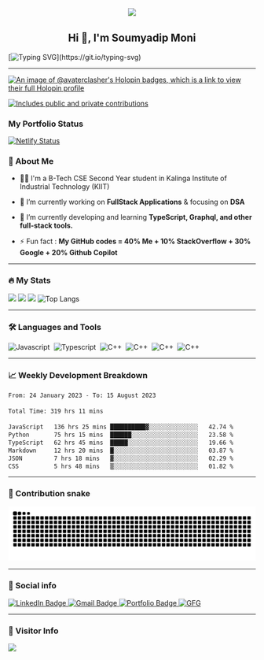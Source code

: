 <div id="header" align="center">
  <img src=https://media.giphy.com/media/du3J3cXyzhj75IOgvA/giphy.gif width="200"/>
</div>

<h2 align="center">Hi 👋, I'm Soumyadip Moni</h2>

[![Typing SVG](https://readme-typing-svg.herokuapp.com?duration=10000&center=true&vCenter=true&width=800&height=30&lines=Hello+this+is+Soumyadip+Moni+Welcome+to+my+Github+page.)](https://git.io/typing-svg)

---

[![An image of @avaterclasher's Holopin badges, which is a link to view their full Holopin profile](https://holopin.me/avaterclasher)](https://holopin.io/@avaterclasher)

<p>
    <a href="https://vaunt.dev">
        <img src="https://api.vaunt.dev/v1/github/entities/{{AvaterClasher}}/contributions?format=svg&private=true" width="350" title="Includes public and private contributions" />
    </a>
</p>

### My Portfolio Status

  [![Netlify Status](https://api.netlify.com/api/v1/badges/004a42e2-d3ce-4f79-b62e-b6fe3789b72e/deploy-status)](https://app.netlify.com/sites/soumyadipmoni/deploys)

  
### 👦 About Me

- 👨‍💻 I'm a B-Tech CSE Second Year student in Kalinga Institute of Industrial Technology (KIIT)

- 🔭 I’m currently working on **FullStack Applications** & focusing on **DSA**

- 🌱 I’m currently developing and learning **TypeScript, Graphql, and other full-stack tools.**

- ⚡ Fun fact : **My GitHub codes = 40% Me + 10% StackOverflow + 30% Google + 20% Github Copilot**

---

### 🔥 My Stats

<img width="400" src="https://github-readme-stats.vercel.app/api?username=AvaterClasher&count_private=true&show_icons=true&theme=react" /> <img width="425" src="https://streak-stats.demolab.com/?user=AvaterClasher&theme=react" />
<img width="830" src="https://github-readme-activity-graph.vercel.app/graph?username=AvaterClasher&bg_color=21232a&color=a8eeff&line=61dafb&point=f0fcff&area=true&hide_border=false" />
![Top Langs](https://github-readme-stats.vercel.app/api/top-langs/?username=AvaterClasher&layout=compact&langs_count=10&theme=react) 
<!--![Wakatime stats](https://github-readme-stats.vercel.app/api/wakatime?username=AvaterClasher&theme=react) -->
<!-- ![Top Langs](https://github-readme-stats.vercel.app/api/top-langs/?username=getlost01&layout=compact&langs_count=10&theme=react) -->
<!-- ![Wakatime stats](https://github-readme-stats.vercel.app/api/wakatime?username=getlost01&theme=react) -->

---

<!-- ### ⚙️ My Projects

#### Full-Stack Projects :

- [Intelli-Kanban](https://github.com/getlost01/Intelli-Kanban)
- [Web Tools](https://github.com/getlost01/web-tools-gl01)
- [Blogging Web APIs](https://github.com/getlost01/Postgre-APIs-App)
- [Inventory App](https://github.com/getlost01/InventoryAppFrontend)
- [UIET Connect](https://github.com/getlost01/UietConnect)
- [Meal Planner](https://github.com/getlost01/meal-planner-API)
- [Voting Management System](https://github.com/getlost01/VotingManagmentSystem)
- [ABitShort](https://github.com/getlost01/linkshortner)
- [File Share App](https://github.com/getlost01/dlink-share)

#### Web Store Extensions

- [Color Tools and Dropper](https://github.com/getlost01/color-picker-updated)
- [Site Saver](https://github.com/getlost01/site-saver)
- [CP Calendar](https://github.com/getlost01/cp-contest-calender)

#### Frontend Projects :

- [Country Search](https://github.com/getlost01/country-search)
- [Portfolio Site](https://github.com/getlost01/portfolio.github.io)
- [Quiz App Templates](https://github.com/getlost01/quiz-template)

#### GitBook

- [GFG-POTD](https://gl01.gitbook.io/gfg-editorials)

<a href="https://github.com/getlost01/getlost01/tree/main/projects"><kbd> <br> Veiw all of my projects <br> </kbd></a>

---

-->

### :hammer_and_wrench: Languages and Tools

<div>
  <img src="https://cdn.jsdelivr.net/gh/devicons/devicon/icons/javascript/javascript-original.svg" alt="Javascript" width="40" height="40"/>&nbsp;
  <img src="https://cdn.jsdelivr.net/gh/devicons/devicon/icons/typescript/typescript-original.svg" alt="Typescript" width="40" height="40"/>&nbsp;
  <img src="https://cdn.jsdelivr.net/gh/devicons/devicon/icons/cplusplus/cplusplus-original.svg" alt="C++" width="40" height="40"/>&nbsp;
  <img src="https://cdn.jsdelivr.net/gh/devicons/devicon/icons/c/c-original.svg" alt="C++" width="40" height="40"/>&nbsp;
  <img src="https://cdn.jsdelivr.net/gh/devicons/devicon/icons/nextjs/nextjs-original.svg" alt="C++" width="40" height="40"/>&nbsp;
  <img src="https://cdn.jsdelivr.net/gh/devicons/devicon/icons/react/react-original.svg" alt="C++" width="40" height="40"/>&nbsp;
</div>

---

### 📈 Weekly Development Breakdown

<!--START_SECTION:waka-simple-->

```text
From: 24 January 2023 - To: 15 August 2023

Total Time: 319 hrs 11 mins

JavaScript   136 hrs 25 mins ██████████▓░░░░░░░░░░░░░░   42.74 %
Python       75 hrs 15 mins  ██████░░░░░░░░░░░░░░░░░░░   23.58 %
TypeScript   62 hrs 45 mins  █████░░░░░░░░░░░░░░░░░░░░   19.66 %
Markdown     12 hrs 20 mins  █░░░░░░░░░░░░░░░░░░░░░░░░   03.87 %
JSON         7 hrs 18 mins   ▓░░░░░░░░░░░░░░░░░░░░░░░░   02.29 %
CSS          5 hrs 48 mins   ▒░░░░░░░░░░░░░░░░░░░░░░░░   01.82 %
```

<!--END_SECTION:waka-simple-->

---

### 🐍 Contribution snake

![Snake animation](https://github.com/AvaterClasher/AvaterClasher/blob/output/github-contribution-grid-snake-dark.svg)

---

### 🔗 Social info

<div id="badges">
    <a href="https://www.linkedin.com/in/soumyadip-moni-139105254/">
    <img src="https://img.shields.io/badge/LinkedIn-blue?style=for-the-badge&logo=linkedin&logoColor=white" alt="LinkedIn Badge"/>
    </a>
    <a href="https://mail.google.com/mail/u/0/?fs=1&tf=cm&to=avater.clasher47@gmail.com">
    <img src="https://img.shields.io/badge/Gmail-D14836?style=for-the-badge&logo=gmail&logoColor=white" alt="Gmail Badge"/>
    </a>
    <a href="https://soumyadipmoni.netlify.app/">
    <img src="https://img.shields.io/badge/Portfolio-dda703?style=for-the-badge&logo=About.me&logoColor=white" alt="Portfolio Badge"/>
    </a>
    <a href="https://gl01.gitbook.io/gfg-editorials">
    <img src="https://img.shields.io/badge/GeeksforGeeks-gray?style=for-the-badge&logo=geeksforgeeks&logoColor=35914c" alt="GFG"/>
    </a>
</div>

---

### 👀 Visitor Info

<img src="https://u8views.com/api/v1/github/profiles/116944847/views/day-week-month-total-count.svg">
